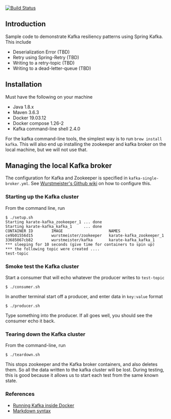 
[![Build Status](https://api.travis-ci.com/Sdaas/karate-kafka.svg?branch=master)](https://travis-ci.com/Sdaas/karate-kafka)
 

## Introduction

Sample code to demonstrate Kafka resiliency patterns using Spring Kafka. This include

- Deserialization Error (TBD)
- Retry using Spring-Retry (TBD)
- Writing to a retry-topic (TBD)
- Writing to a dead-letter-queue (TBD)

## Installation

Must have the following on your machine

- Java 1.8.x
- Maven 3.6.3
- Docker 19.03.12
- Docker compose 1.26-2
- Kafka command-line shell 2.4.0

For the kafka command-line tools, the simplest way is to run `brew install kafka`. This will also end up installing the zookeeper and kafka broker on the local machine, but we will not use that.

## Managing the local Kafka broker

The configuration for Kafka and Zookeeper is specified in `kafka-single-broker.yml`. See
[Wurstmeister's Github wiki](https://github.com/wurstmeister/kafka-docker) on how to configure this.

### Starting up the Kafka cluster

From the command line, run 

```
$ ./setup.sh
Starting karate-kafka_zookeeper_1 ... done
Starting karate-kafka_kafka_1     ... done
CONTAINER ID        IMAGE                    NAMES
ce9b01556d15        wurstmeister/zookeeper   karate-kafka_zookeeper_1
33685067cb82        wurstmeister/kafka       karate-kafka_kafka_1
*** sleeping for 10 seconds (give time for containers to spin up)
*** the following topic were created ....
test-topic
```
### Smoke test the Kafka cluster

Start a consumer that will echo whatever the producer writes to `test-topic`

```
$ ./consumer.sh
```

In another terminal start off a producer, and enter data in `key:value` format 
```
$ ./producer.sh
```

Type something into the producer. If all goes well, you should see the consumer echo it back.

### Tearing down the Kafka cluster

From the command-line, run
```
$ ./teardown.sh
```

This stops zookeeper and the Kafka broker containers, and also deletes them. So all the data written to the kafka cluster will be lost. During testing, this is good because it allows us to start each test from the same known state.

### References

* [Running Kafka inside Docker](https://github.com/wurstmeister/kafka-docker)
* [Markdown syntax](https://github.com/adam-p/markdown-here/wiki/Markdown-Cheatsheet)


